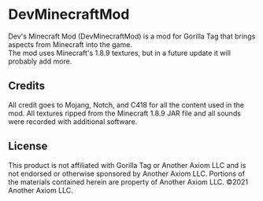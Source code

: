 # DevMinecraftMod
Dev's Minecraft Mod (DevMinecraftMod) is a mod for Gorilla Tag that brings aspects from Minecraft into the game.  
The mod uses Minecraft's 1.8.9 textures, but in a future update it will probably add more.    

## Credits
All credit goes to Mojang, Notch, and C418 for all the content used in the mod. All textures ripped from the Minecraft 1.8.9 JAR file and all sounds were recorded with additional software.

## License
This product is not affiliated with Gorilla Tag or Another Axiom LLC and is not endorsed or otherwise sponsored by Another Axiom LLC. Portions of the materials contained herein are property of Another Axiom LLC. ©2021 Another Axiom LLC.
